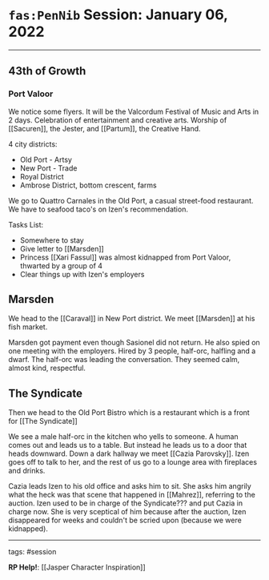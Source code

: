 # `fas:PenNib` Session: January 06, 2022
---

## 43th of Growth

### Port Valoor
We notice some flyers. It will be the Valcordum Festival of Music and Arts in 2 days. Celebration of entertainment and creative arts. Worship of [[Sacuren]], the Jester, and [[Partum]], the Creative Hand.

4 city districts:
- Old Port - Artsy
- New Port - Trade
- Royal District
- Ambrose District, bottom crescent, farms

We go to Quattro Carnales in the Old Port, a casual street-food restaurant. We have to seafood taco's on Izen's recommendation.

Tasks List:
- Somewhere to stay
- Give letter to [[Marsden]]
- Princess [[Xari Fassul]] was almost kidnapped from Port Valoor, thwarted by a group of 4
- Clear things up with Izen's employers

## Marsden
We head to the [[Caraval]] in New Port district. We meet [[Marsden]] at his fish market.

Marsden got payment even though Sasionel did not return. He also spied on one meeting with the employers. Hired by 3 people, half-orc, halfling and a dwarf. The half-orc was leading the conversation. They seemed calm, almost kind, respectful.

## The Syndicate
Then we head to the Old Port Bistro which is a restaurant which is a front for [[The Syndicate]]

We see a male half-orc in the kitchen who yells to someone. A human comes out and leads us to a table. But instead he leads us to a door that heads downward. Down a dark hallway we meet [[Cazia Parovsky]]. Izen goes off to talk to her, and the rest of us go to a lounge area with fireplaces and drinks.

Cazia leads Izen to his old office and asks him to sit. She asks him angrily what the heck was that scene that happened in [[Mahrez]], referring to the auction. Izen used to be in charge of the Syndicate??? and put Cazia in charge now. She is very sceptical of him because after the auction, Izen disappeared for weeks and couldn't be scried upon (because we were kidnapped).





---

tags: #session

**RP Help!**: [[Jasper Character Inspiration]]